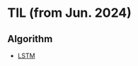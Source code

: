 # TIL (from Jun. 2024)

## Algorithm
- [LSTM](https://github.com/KangChangSeong/TIL/blob/main/doc/LSTM.md)